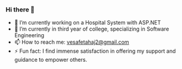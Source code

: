 ### Hi there 👋

- 🔭 I’m currently working on a Hospital System with ASP.NET
- 🌱 I’m currently in third year of college, specializing in Software Engineering
- 📫 How to reach me: vesafetahaj2@gmail.com
- ⚡ Fun fact: I find immense satisfaction in offering my support and guidance to empower others.

